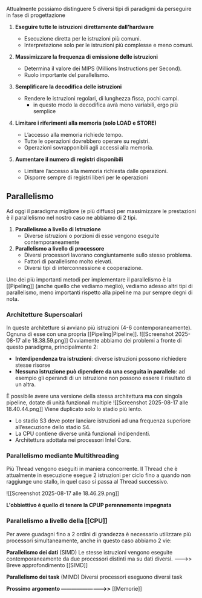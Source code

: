 Attualmente possiamo distinguere 5 diversi tipi di paradigmi da perseguire in fase di progettazione
1. **Eseguire tutte le istruzioni direttamente dall’hardware** 
	- Esecuzione diretta per le istruzioni più comuni. 
	-  Interpretazione solo per le istruzioni più complesse e meno comuni.
	  
2. **Massimizzare la frequenza di emissione delle istruzioni** 
	- Determina il valore dei MIPS (Millions Instructions per Second). 
	-  Ruolo importante del parallelismo. 

3. **Semplificare la decodifica delle istruzioni** 
	-  Rendere le istruzioni regolari, di lunghezza fissa, pochi campi.
	     - in questo modo la decodifica avrà meno variabili, ergo più semplice

4. **Limitare i riferimenti alla memoria (solo LOAD e STORE)** 
	- L’accesso alla memoria richiede tempo.
	- Tutte le operazioni dovrebbero operare su registri.
	- Operazioni sovrapponibili agli accessi alla memoria.

5. **Aumentare il numero di registri disponibili** 
	- Limitare l’accesso alla memoria richiesta dalle operazioni. 
	- Disporre sempre di registri liberi per le operazioni

## Parallelismo
Ad oggi il paradigma migliore (e più diffuso) per massimizzare le prestazioni è il parallelismo nel nostro caso ne abbiamo di 2 tipi.
1. **Parallelismo a livello di Istruzione**
	- Diverse istruzioni o porzioni di esse vengono eseguite contemporaneamente
2. **Parallelismo a livello di processore**
	- Diversi processori lavorano congiuntamente sullo stesso problema.
	- Fattori di parallelismo molto elevati. 
	- Diversi tipi di interconnessione e cooperazione.

Uno dei più importanti metodi per implementare il parallelismo è la [[Pipeling]] (anche quello che vediamo meglio), vediamo adesso altri tipi di parallelismo, meno importanti rispetto alla pipeline ma pur sempre degni di nota.

### Architetture Superscalari

In queste architetture si avviano più istruzioni (4-6 contemporaneamente). Ognuna di esse con una propria [[Pipeling|Pipeline]].
![[Screenshot 2025-08-17 alle 18.38.59.png]]
Ovviamente abbiamo dei problemi a fronte di questo paradigma, principalmente 2:
- **Interdipendenza tra istruzioni**: diverse istruzioni possono richiedere stesse risorse
- **Nessuna istruzione può dipendere da una eseguita in parallelo**: ad esempio gli operandi di un istruzione non possono essere il risultato di un altra.


È possibile avere una versione della stessa architettura ma con singola pipeline, dotate di unità funzionali multiple
![[Screenshot 2025-08-17 alle 18.40.44.png]]
Viene duplicato solo lo stadio più lento.
- Lo stadio S3 deve poter lanciare istruzioni ad una frequenza superiore all’esecuzione dello stadio S4.
- La CPU contiene diverse unità funzionali indipendenti. 
- Architettura adottata nei processori Intel Core.

### Parallelismo mediante Multithreading
Più Thread vengono eseguiti in maniera concorrente.
Il Thread che è attualmente in esecuzione esegue 2 istruzioni per ciclo fino a quando non raggiunge uno stallo, in quel caso si passa al Thread successivo.


![[Screenshot 2025-08-17 alle 18.46.29.png]]

**L'obbiettivo è quello di tenere la CPUP perennemente impegnata** 

### Parallelismo a livello della [[CPU]]
Per avere guadagni fino a 2 ordini di grandezza è necessario utilizzare più processori simultaneamente, anche in questo caso abbiamo 2 vie:

**Parallelismo dei dati** (SIMD)
Le stesse istruzioni vengono eseguite contemporaneamente da due processori distinti ma su dati diversi.
--->> Breve approfondimento [[SIMD]]

**Parallelismo dei task** (MIMD)
Diversi processori eseguono diversi task


**Prossimo argomento —————————>>** [[Memorie]]

